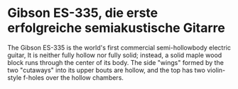 # Gibson ES-335, die erste erfolgreiche semiakustische Gitarre

The Gibson ES-335 is the world's first commercial semi-hollowbody electric guitar,
It is neither fully hollow nor fully solid; instead, a solid maple wood block runs
through the center of its body. The side "wings" formed by the two "cutaways"
into its upper bouts are hollow, and the top has two violin-style f-holes over
the hollow chambers.


